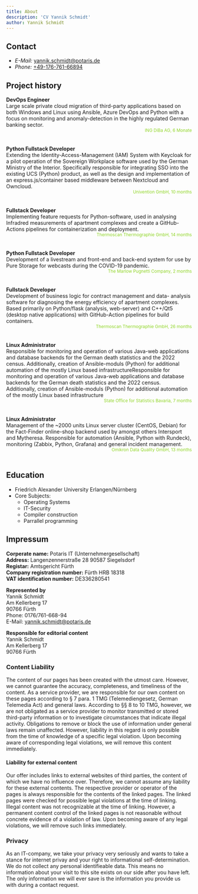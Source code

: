 ```yaml
---
title: About
description: 'CV Yannik Schmidt'
author: Yannik Schmidt
---
```

<style>.toc{ display: none } .header{ display: none !important }
sup{
    float: right;
    color: #8fd526;
    top: 0.5em;
}
p{
    text-align: unset;
}
</style>

## Contact

* _E-Mail:_ [yannik.schmidt@potaris.de](mailto:yannik.schmidt@potaris.de)
* _Phone:_ [+49-176-761-66894](tel:+4917676166894)

## Project history

**DevOps Engineer**<br>
Large scale private cloud migration of third-party applications based on
both Windows and Linux using Ansible, Azure DevOps and Python with a
focus on monitoring and anomaly-detection in the highly regulated
German banking sector.
<br><sup>ING DiBa AG, 6 Monate</sup><br><br>

**Python Fullstack Developer**<br>
Extending the Identity-Access-Management (IAM) System with Keycloak
for a pilot operation of the Sovereign Workplace software used by the
German Ministry of the Interior. Specifically responsible for integrating
SSO into the existing UCS (Python) product, as well as the design and
implementation of an express.js/container based middleware between
Nextcloud and Owncloud.
<br><sup>Univention GmbH, 10 months</sup><br><br>

**Fullstack Developer**<br>
Implementing feature requests for Python-software, used in analysing
Infradred measurements of apartment complexes and create a GitHub-
Actions pipelines for containerization and deployment.
<br><sup>Thermoscan Thermographie GmbH, 14 months</sup><br><br>

**Python Fullstack Developer**<br>
Development of a livestream and front-end and back-end system for use by Pure Storage for webcasts during the COVID-19 pandemic.
<br><sup>The Marlow Pugnetti Company, 2 months</sup><br><br>

**Fullstack Developer**<br>
Development of business logic for contract management and data-
analysis software for diagnosing the energy efficiency of apartment
complexes. Based primarily on Python/flask (analysis, web-server) and
C++/Qt5 (desktop native applications) with GitHub-Action pipelines for build containers.
<br><sup>Thermoscan Thermographie GmbH, 26 months</sup><br><br>

**Linux Administrator**<br>
Responsible for monitoring and operation of various Java-web
applications and database backends for the German death statistics and
the 2022 census. Additionally, creation of Ansible-moduls (Python) for
additional automation of the mostly Linux based infrastructureResponsible for monitoring and operation of various Java-web applications and database backends for the German death statistics and
the 2022 census. Additionally, creation of Ansible-moduls (Python) for
additional automation of the mostly Linux based infrastructure
<br><sup>State Office for Statistics Bavaria, 7 months</sup><br><br>

**Linux Administrator**<br>
Management of the ~2000 units Linux server cluster (CentOS, Debian)
for the Fact-Finder online-shop backend used by amongst others
Intersport and Mytheresa. Responsible for automation (Ansible, Python
with Rundeck), monitoring (Zabbix, Python, Grafana) and general
incident management.
<br><sup>Omikron Data Quality GmbH, 13 months</sup><br><br>

## Education

* Friedrich Alexander University Erlangen/Nürnberg
* Core Subjects:
    * Operating Systems
    * IT-Security
    * Compiler construction
    * Parrallel programming

## Impressum

**Corperate name:** Potaris IT (Unternehmergesellschaft)<br>
**Address:** Langenzennerstraße 28 90587 Siegelsdorf<br>
**Registar:** Amtsgericht Fürth<br>
**Company registration number:** Fürth HRB 18318<br>
**VAT identification number:** DE336280541

**Represented by**<br>
Yannik Schmidt<br>
Am Kellerberg 17<br>
90766 Fürth<br>
Phone: 0176/761-668-94<br>
E-Mail: yannik.schmidt@potaris.de

**Responsible for editorial content**<br>
Yannik Schmidt<br>
Am Kellerberg 17<br>
90766 Fürth<br>

### Content Liability
The content of our pages has been created with the utmost care. However, we cannot guarantee the accuracy, completeness, and timeliness of the content. As a service provider, we are responsible for our own content on these pages according to § 7 para. 1 TMG (Telemediengesetz, German Telemedia Act) and general laws. According to §§ 8 to 10 TMG, however, we are not obligated as a service provider to monitor transmitted or stored third-party information or to investigate circumstances that indicate illegal activity. Obligations to remove or block the use of information under general laws remain unaffected. However, liability in this regard is only possible from the time of knowledge of a specific legal violation. Upon becoming aware of corresponding legal violations, we will remove this content immediately.

#### Liability for external content
Our offer includes links to external websites of third parties, the content of which we have no influence over. Therefore, we cannot assume any liability for these external contents. The respective provider or operator of the pages is always responsible for the contents of the linked pages. The linked pages were checked for possible legal violations at the time of linking. Illegal content was not recognizable at the time of linking. However, a permanent content control of the linked pages is not reasonable without concrete evidence of a violation of law. Upon becoming aware of any legal violations, we will remove such links immediately.

### Privacy
As an IT-company, we take your privacy very seriously and wants to take a stance for internet privay and your right to informational self-determination. We do not collect any personal identifieable data. This means no information about your visit to this site exists on our side after you have left. The only information we will ever save is the information you provide us with during a contact request.
